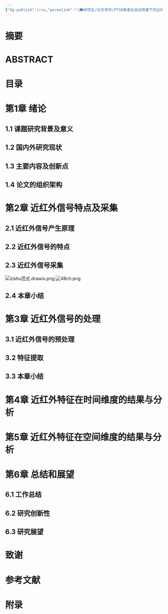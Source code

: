 ```yaml
---
{"dg-publish":true,"permalink":"/🎓研究生/论文写作/PTSD患者在自述刺激下的近红外信号时空动力学研究/","dgPassFrontmatter":true}
---
```


# 摘要
# ABSTRACT
# 目录
# 第1章 绪论
## 1.1 课题研究背景及意义
## 1.2 国内外研究现状
## 1.3 主要内容及创新点
## 1.4 论文的组织架构
# 第2章 近红外信号特点及采集
## 2.1 近红外信号产生原理
## 2.2 近红外信号的特点
## 2.3 近红外信号采集
![zishu范式.drawio.png](https://s2.loli.net/2023/11/21/QB6nItXTjsNE5SO.png)
![48ch.png](https://s2.loli.net/2023/12/04/2YwmNPJ4D97MoWx.png)



## 2.4 本章小结

# 第3章 近红外信号的处理
## 3.1 近红外信号的预处理
## 3.2 特征提取
## 3.3 本章小结
# 第4章 近红外特征在时间维度的结果与分析
# 第5章 近红外特征在空间维度的结果与分析
# 第6章 总结和展望
## 6.1 工作总结
## 6.2 研究创新性
## 6.3 研究展望
# 致谢
# 参考文献
# 附录

